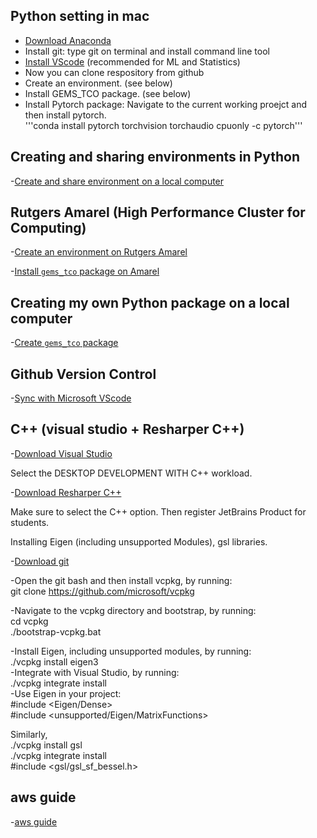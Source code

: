## Python setting in mac     
- [Download Anaconda](https://www.anaconda.com/download)    
- Install git: type git on terminal and install command line tool    
- [Install VScode](https://code.visualstudio.com/)   (recommended for ML and Statistics)
- Now you can clone respository from github    
- Create an environment. (see below)    
- Install GEMS_TCO package. (see below)    
- Install Pytorch package: Navigate to the current working proejct and then install pytorch.   
'''conda install pytorch torchvision torchaudio cpuonly -c pytorch'''     

## Creating and sharing environments in Python

-[Create and share environment on a local computer](install_python.md)

## Rutgers Amarel (High Performance Cluster for Computing)

-[Create an environment on Rutgers Amarel](amarel_environment.md)

-[Install ```gems_tco``` package on Amarel](install_mypackage_amarel.md)

## Creating my own Python package on a local computer

-[Create ```gems_tco``` package](howtomakepackage.ipynb)

## Github Version Control
-[Sync with Microsoft VScode](github_version_control.md)

## C++ (visual studio + Resharper C++)

-[Download Visual Studio](https://visualstudio.microsoft.com/)

Select the DESKTOP DEVELOPMENT WITH C++ workload.

-[Download Resharper C++](https://www.jetbrains.com/resharper-cpp/download/download-thanks.html?platform=windows)

Make sure to select the C++ option. Then register JetBrains Product for students.

Installing Eigen (including unsupported Modules), gsl libraries. 

-[Download git](https://git-scm.com/downloads/win)

-Open the git bash and then install vcpkg, by running:        
git clone https://github.com/microsoft/vcpkg              

-Navigate to the vcpkg directory and bootstrap, by running:           
cd vcpkg       
./bootstrap-vcpkg.bat          

-Install Eigen, including unsupported modules, by running:                
./vcpkg install eigen3                        
-Integrate with Visual Studio, by running:                   
./vcpkg integrate install                        
-Use Eigen in your project:               
#include <Eigen/Dense>                  
#include <unsupported/Eigen/MatrixFunctions>                   

Similarly,       
./vcpkg install gsl             
./vcpkg integrate install                
#include <gsl/gsl_sf_bessel.h>                    



## aws guide

-[aws guide](aws.md)








